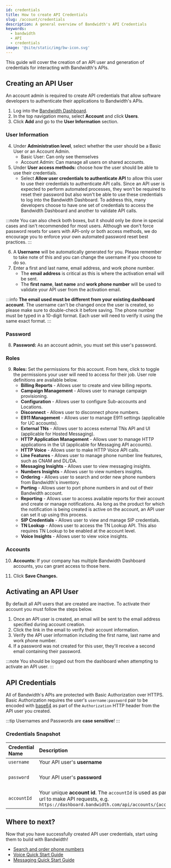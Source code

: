 ```yaml
---
id: credentials
title: How to create API Credentials
slug: /account/credentials
description: A general overview of Bandwidth's API Credentials
keywords:
  - bandwidth
  - API
  - credentials
image: '@site/static/img/bw-icon.svg'
---
```


This guide will cover the creation of an API user and generation of credentials for interacting with Bandwidth's APIs.

## Creating an API User

An account admin is required to create API credentials that allow software developers to authenticate their applications to Bandwidth's APIs.

1. Log into the [Bandwidth Dashboard](https://dashboard.bandwidth.com/).
2. In the top navigation menu, select **Account** and click **Users**.
3. Click **Add** and go to the **User Information** section.

### User Information

4. Under **Administration level**, select whether the user should be a Basic User or an Account Admin.
    - Basic User: Can only see themselves
    - Account Admin: Can manage all users on shared accounts.
5. Under **User access methods:** choose how the user should be able to use their credentials. 
    - Select **Allow user credentials to authenticate API** to allow this user to use their credentials to authenticate API calls. Since an API user is expected to perform automated processes, they won't be required to reset their password but also won't be able to use these credentials to log into the Bandwidth Dashboard. To address this, many developers choose to have one set of credentials to access the Bandwidth Dashboard and another to validate API calls.

:::note 
You can also check both boxes, but it should only be done in special cases and isn't recommended for most users. Although we don't force password resets for users with API-only or both access methods, we do encourage you to enforce your own automated password reset best practices.
:::

6. A **Username** will be automatically generated for you. Please remember to take note of this and you can change the username if you choose to do so.
7. Enter a first and last name, email address, and work phone number. 
    - The **email address** is critical as this is where the activation email will be sent.
    - The **first name**, **last name** and **work phone number** will be used to validate your API user from the activation email.

:::info
**The email used must be different from your existing dashboard account**. The username can't be changed once the user is created, so please make sure to double-check it before saving. The phone number must be typed in a 10-digit format. Each user will need to verify it using the same exact format.
:::

### Password

8. **Password:** As an account admin, you must set this user's password.

### Roles

9. **Roles:** Set the permissions for this account. From here, click to toggle the permissions your user will need to access for their job. User role definitions are available below.
    - **Billing Reports** -	Allows user to create and view billing reports.
    - **Campaign Management**	- Allows user to manage campaign provisioning.
    - **Configuration** -	Allows user to configure Sub-accounts and Locations.
    - **Disconnect**	- Allows user to disconnect phone numbers.
    - **E911 Management** -	Allows user to manage E911 settings (applicable for UC accounts).
    - **External TNs** -	Allows user to access external TNs API and UI (applicable for Hosted Messaging).
    - **HTTP Application Management** -	Allows user to manage HTTP applications in the UI (applicable for Messaging API accounts).
    - **HTTP Voice** - Allows user to make HTTP Voice API calls.
    - **Line Features** -	Allows user to manage phone number line features, such as CNAM and DL/DA.
    - **Messaging Insights** -	Allows user to view messaging insights.
    - **Numbers Insights** -	Allows user to view numbers insights.
    - **Ordering** -	Allows user to search and order new phone numbers from Bandwidth's inventory.
    - **Porting**	- Allows user to port phone numbers in and out of their Bandwidth account.
    - **Reporting** -	Allows user to access available reports for their account and create or manage notifications. As long as the product for which the notification is being created is active on the account, an API user can set it up using this process.
    - **SIP Credentials** -	Allows user to view and manage SIP credentials. 
    - **TN Lookup** -	Allows user to access the TN Lookup API. This also requires TN Lookup to be enabled at the account level.
    - **Voice Insights** - Allows user to view voice insights.

### Accounts

10. **Accounts:** If your company has multiple Bandwidth Dashboard accounts, you can grant access to those here.

11. Click **Save Changes.**

## Activating an API User

By default all API users that are created are inactive. To activate their account you must follow the steps below.

1. Once an API user is created, an email will be sent to the email address specified during account creation.
2. Click the link in the email to verify their account information.
3. Verify the API user information including the first name, last name and work phone number.
4. If a password was not created for this user, they'll receive a second email containing their password.

:::note 
You should be logged out from the dashboard when attempting to activate an API user.
:::

## API Credentials

All of Bandwidth's APIs are protected with Basic Authorization over HTTPS. Basic Authorization requires the user's `username:password` pair to be encoded with [base64](https://en.wikipedia.org/wiki/Base64) as part of the `Authorization` HTTP header from the API user you created.

:::tip
Usernames and Passwords are **case sensitive**!
:::

### Credentials Snapshot

| Credential Name | Description                                                                                                                                                   | Example                                            |
|:----------------|:--------------------------------------------------------------------------------------------------------------------------------------------------------------|:---------------------------------------------------|
| `username`      | Your API user's **username**                                                                                                                                  | `jdoe`                                             |
| `password`      | Your API user's **password**                                                                                                                                  | `correct-horse-battery-staple`                     |
| `accountId`     | Your unique **account id**. The `accountId` is used as part of the url to make API requests, e.g. `https://dashboard.bandwidth.com/api/accounts/{accountId}/` | `920012`                                           |

## Where to next?

Now that you have successfully created API user credentials, start using them to build with Bandwidth!
- [Search and order phone numbers](/docs/numbers/guides/searchingForNumbers/)
- [Voice Quick Start Guide](/docs/voice/quickStart/)
- [Messaging Quick Start Guide](/docs/messaging/quickStart/)